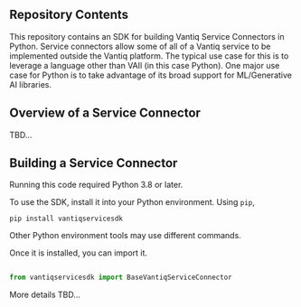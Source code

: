 ## Repository Contents

This repository contains an SDK for building Vantiq Service Connectors in Python. Service connectors allow some of all
of a Vantiq service to be implemented outside the Vantiq platform.  The typical use case for this is to leverage a language other than VAIl (in this case Python).  One major use case for Python is to take advantage of its broad support for ML/Generative AI libraries.

## Overview of a Service Connector

TBD...

## Building a Service Connector

Running this code required Python 3.8 or later.

To use the SDK, install it into your Python environment.  Using `pip`, 

```commandline
pip install vantiqservicesdk
```

Other Python environment tools may use different commands.

Once it is installed, you can import it.

```python

from vantiqservicesdk import BaseVantiqServiceConnector
```

More details TBD...